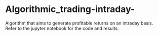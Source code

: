 # Algorithmic_trading-intraday-
Algorithm that aims to generate profitable returns on an intraday basis. Refer to the jupyter notebook for the code and results.
